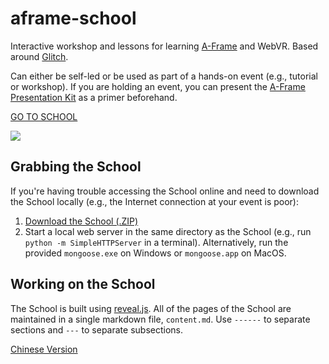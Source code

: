 # aframe-school

Interactive workshop and lessons for learning [A-Frame](https://aframe.io) and
WebVR. Based around [Glitch](https://glitch.com).

Can either be self-led or be used as part of a hands-on event (e.g., tutorial
or workshop). If you are holding an event, you can present the [A-Frame
Presentation Kit](https://github.com/aframevr/aframe-presentation-kit) as a
primer beforehand.

[GO TO SCHOOL](https://aframe.io/aframe-school/)

![](https://cloud.githubusercontent.com/assets/674727/24431825/1a2c83de-13d3-11e7-9739-dd5004891684.png)

## Grabbing the School

If you're having trouble accessing the School online and need to download the
School locally (e.g., the Internet connection at your event is poor):

1. [Download the School (.ZIP)](http://github.com/aframevr/aframe-school/zipball/master)
2. Start a local web server in the same directory as the School (e.g., run
`python -m SimpleHTTPServer` in a terminal). Alternatively, run the provided
`mongoose.exe` on Windows or `mongoose.app` on MacOS.

## Working on the School

The School is built using [reveal.js](https://github.com/hakimel/reveal.js/).
All of the pages of the School are maintained in a single markdown file,
`content.md`. Use `------` to separate sections and `---` to separate
subsections.

[Chinese Version](https://bobchao.github.io/aframe-school-zhTW/#/)
